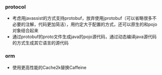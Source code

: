 ### protocol

- 考虑用javassist的方式支持protobuf，放弃使用jprotobuf（可以省略很多不必要的注解，代码更加简洁），用约定大于配置的方式，还可以原生的和pojo对象结合起来
- 通过protobuf的proto文件生成java的pojo源代码，通过动态编译java源代码的方式生成其它语言的源代码


### orm

- 使用更高性能的Cache2k替换Caffeine